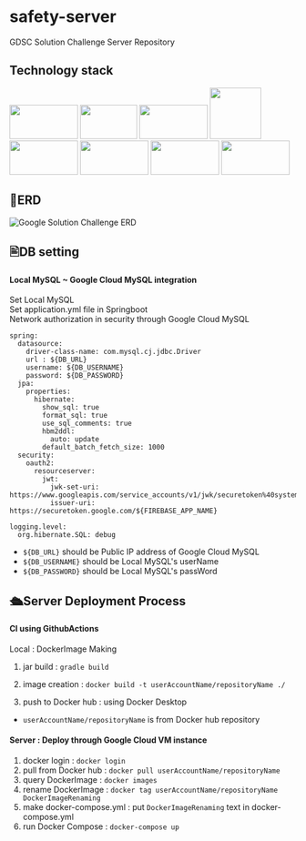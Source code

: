 # safety-server
GDSC Solution Challenge Server Repository

## Technology stack
<img src=https://github.com/GSC-2024-Hongik-Team-6/safety-server/assets/106096303/86ebc910-acd4-4259-9f3f-590c11da4a02 width="120" height="60"/>
<img src=https://github.com/GSC-2024-Hongik-Team-6/safety-server/assets/106096303/9d61a40d-5527-4da6-a900-d4991f1c0a92 width="100" height="60"/>
<img src=https://github.com/GSC-2024-Hongik-Team-6/safety-server/assets/106096303/40be89d1-c6da-4fad-acc6-e2ab4b036929 width="120" height="60"/>
<img src=https://github.com/GSC-2024-Hongik-Team-6/safety-server/assets/106096303/14bb572e-6a61-474c-b9eb-f5badd8f81f5 width="90" height="90"/>
<img src=https://github.com/GSC-2024-Hongik-Team-6/safety-server/assets/106096303/b9d85257-a40f-4301-9222-96331765828e width="120" height="60"/>
<img src=https://github.com/GSC-2024-Hongik-Team-6/safety-server/assets/106096303/7b557174-dedb-4422-819f-3b66581e143e2 width="120" height="60"/>
<img src=https://github.com/GSC-2024-Hongik-Team-6/safety-server/assets/106096303/5722bc9b-b0bb-4a17-b73f-e0bdfba2d850 width="120" height="60"/>
<img src=https://github.com/GSC-2024-Hongik-Team-6/safety-server/assets/106096303/9c3b8df5-6611-4ecd-8f55-2838f01d53e0 width="120" height="60"/>
</br>

## 🧩ERD
![Google Solution Challenge ERD](https://github.com/GSC-2024-Hongik-Team-6/safety-server/assets/90559205/0c63c565-e550-478e-88f2-f1d9262f6c22)

## 🖹DB setting
#### Local MySQL ~ Google Cloud MySQL integration
Set Local MySQL </br>
Set application.yml file in Springboot</br>
Network authorization in security through Google Cloud MySQL
```
spring:
  datasource:
    driver-class-name: com.mysql.cj.jdbc.Driver
    url : ${DB_URL}
    username: ${DB_USERNAME}
    password: ${DB_PASSWORD}
  jpa:
    properties:
      hibernate:
        show_sql: true
        format_sql: true
        use_sql_comments: true
        hbm2ddl:
          auto: update
        default_batch_fetch_size: 1000
  security:
    oauth2:
      resourceserver:
        jwt:
          jwk-set-uri: https://www.googleapis.com/service_accounts/v1/jwk/securetoken%40system.gserviceaccount.com
          issuer-uri: https://securetoken.google.com/${FIREBASE_APP_NAME}

logging.level:
  org.hibernate.SQL: debug
```
* ```${DB_URL}``` should be Public IP address of Google Cloud MySQL
* ```${DB_USERNAME}``` should be Local MySQL's userName
* ```${DB_PASSWORD}``` should be Local MySQL's passWord

## 🛳Server Deployment Process
####   CI using GithubActions </br>

Local : DockerImage Making

1. jar build : ```gradle build```

2. image creation : ```docker build -t userAccountName/repositoryName ./```

3. push to Docker hub : using Docker Desktop

* ```userAccountName/repositoryName``` is from Docker hub repository

#### Server : Deploy through Google Cloud VM instance

1. docker login : ```docker login```
2. pull from Docker hub : ```docker pull userAccountName/repositoryName```
3. query DockerImage : ```docker images```
4. rename DockerImage : ```docker tag userAccountName/repositoryName DockerImageRenaming```
5. make docker-compose.yml : put ```DockerImageRenaming``` text in docker-compose.yml
6. run Docker Compose : ```docker-compose up```
